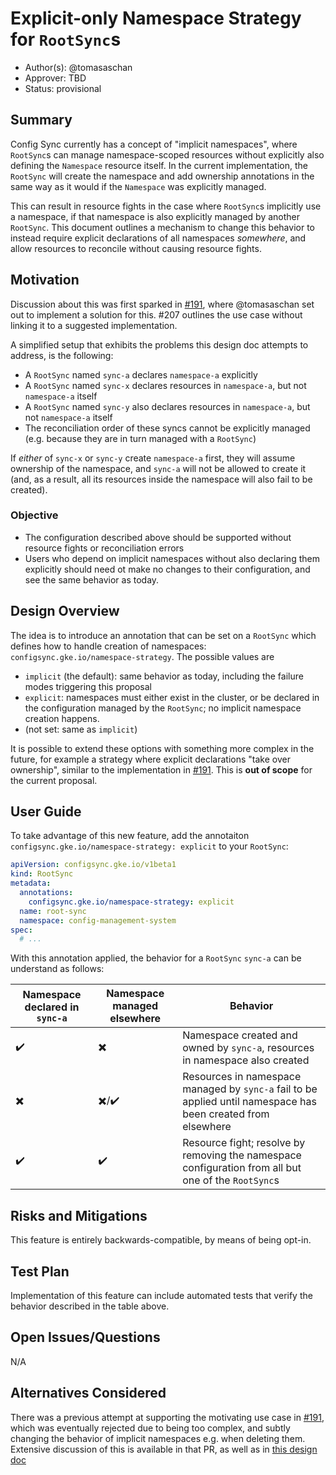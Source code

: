 # Explicit-only Namespace Strategy for `RootSync`s

* Author(s): @tomasaschan
* Approver: TBD
* Status: provisional

## Summary

Config Sync currently has a concept of "implicit namespaces", where `RootSync`s can manage
namespace-scoped resources without explicitly also defining the `Namespace` resource itself.
In the current implementation, the `RootSync` will create the namespace and add ownership
annotations in the same way as it would if the `Namespace` was explicitly managed.

This can result in resource fights in the case where `RootSync`s implicitly use a namespace,
if that namespace is also explicitly managed by another `RootSync`. This document outlines
a mechanism to change this behavior to instead require explicit declarations of all namespaces
_somewhere_, and allow resources to reconcile without causing resource fights.

## Motivation

Discussion about this was first sparked in [#191][191], where @tomasaschan set out to implement a
solution for this. #207 outlines the use case without linking it to a suggested implementation.

A simplified setup that exhibits the problems this design doc attempts to address, is the following:

* A `RootSync` named `sync-a` declares `namespace-a` explicitly
* A `RootSync` named `sync-x` declares resources in `namespace-a`, but not `namespace-a` itself
* A `RootSync` named `sync-y` also declares resources in `namespace-a`, but not `namespace-a` itself
* The reconciliation order of these syncs cannot be explicitly managed (e.g. because they are in turn
  managed with a `RootSync`)

If _either_ of `sync-x` or `sync-y` create `namespace-a` first, they will assume ownership of the
namespace, and `sync-a` will not be allowed to create it (and, as a result, all its resources inside
the namespace will also fail to be created).

### Objective

* The configuration described above should be supported without resource fights or reconciliation errors
* Users who depend on implicit namespaces without also declaring them explicitly should need ot make
  no changes to their configuration, and see the same behavior as today.

## Design Overview

The idea is to introduce an annotation that can be set on a `RootSync` which defines how to handle
creation of namespaces: `configsync.gke.io/namespace-strategy`. The possible values are

* `implicit` (the default): same behavior as today, including the failure modes triggering this proposal
* `explicit`: namespaces must either exist in the cluster, or be declared in the configuration managed
  by the `RootSync`; no implicit namespace creation happens.
* (not set: same as `implicit`)

It is possible to extend these options with something more complex in the future, for example a
strategy where explicit declarations "take over ownership", similar to the implementation in [#191][191].
This is **out of scope** for the current proposal.

## User Guide

To take advantage of this new feature, add the annotaiton `configsync.gke.io/namespace-strategy: explicit`
to your `RootSync`:

```yaml
apiVersion: configsync.gke.io/v1beta1
kind: RootSync
metadata:
  annotations:
    configsync.gke.io/namespace-strategy: explicit
  name: root-sync
  namespace: config-management-system
spec:
  # ...
```

With this annotation applied, the behavior for a `RootSync` `sync-a` can be understand as follows:

| Namespace declared in `sync-a` | Namespace managed elsewhere | Behavior                                                                                                      |
| ------------------------------ | --------------------------- | ------------------------------------------------------------------------------------------------------------- |
| ✔️                              | ✖️                           | Namespace created and owned by `sync-a`, resources in namespace also created                                  |
| ✖️                              | ✖️/✔️                         | Resources in namespace managed by `sync-a` fail to be applied until namespace has been created from elsewhere |
| ✔️                              | ✔️                           | Resource fight; resolve by removing the namespace configuration from all but one of the `RootSync`s           |

## Risks and Mitigations

This feature is entirely backwards-compatible, by means of being opt-in.

## Test Plan

Implementation of this feature can include automated tests that verify the behavior described in the
table above.

## Open Issues/Questions

N/A

## Alternatives Considered

There was a previous attempt at supporting the motivating use case in [#191][191], which was eventually
rejected due to being too complex, and subtly changing the behavior of implicit namespaces e.g. when
deleting them. Extensive discussion of this is available in that PR, as well as in [this design doc][doc]

[191]: https://github.com/GoogleContainerTools/kpt-config-sync/pull/191
[doc]: https://docs.google.com/document/d/1QK-vMQkcjmgKqaqI7fBBpejwr2eJsWu7lzO1q3PQqe4/edit
